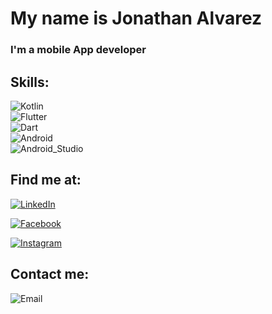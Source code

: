 # My name is Jonathan Alvarez
### I'm a mobile App developer

## Skills:
![Kotlin](https://img.shields.io/badge/Kotlin-0095D5?style=for-the-badge&logo=kotlin&logoColor=white&labelColor=101010)</br>
![Flutter](https://img.shields.io/badge/Flutter-0095D5?style=for-the-badge&logo=flutter&logoColor=white&labelColor=101010)</br>
![Dart](https://img.shields.io/badge/Dart-0095D5?style=for-the-badge&logo=dart&logoColor=white&labelColor=101010)</br>
![Android](https://img.shields.io/badge/Android-3DDC84?style=for-the-badge&logo=android&logoColor=white&labelColor=101010)</br>
![Android_Studio](https://img.shields.io/badge/Android_Studio-3DDC84?style=for-the-badge&logo=android-studio&logoColor=white&labelColor=101010)</br>

## Find me at:
[![LinkedIn](https://img.shields.io/badge/LinkedIn-Jonathan_Alvarez-0077B5?style=for-the-badge&logo=linkedin&logoColor=white&labelColor=101010)](https://www.linkedin.com/in/jonathan-eduardo-alvarez-maturano)

[![Facebook](https://img.shields.io/badge/Facebook-Jonathan_AM-E4405F?style=for-the-badge&logo=facebook&logoColor=white&labelColor=101010)](https://www.facebook.com/)

[![Instagram](https://img.shields.io/badge/Instagram-@jon.alvarez.m-E4405F?style=for-the-badge&logo=instagram&logoColor=white&labelColor=101010)](https://www.instagram.com/jon.alvarez.m)

## Contact me:
![Email](https://img.shields.io/badge/jonathan.alvarez_m@outlook.es-44a3f1?style=for-the-badge&logo=gmail&logoColor=white&labelColor=101010)
